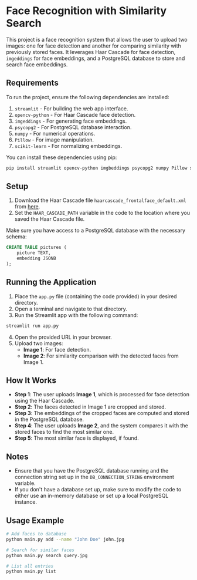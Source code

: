 
# Face Recognition with Similarity Search

This project is a face recognition system that allows the user to upload two images: one for face detection and another for comparing similarity with previously stored faces. It leverages Haar Cascade for face detection, `imgeddings` for face embeddings, and a PostgreSQL database to store and search face embeddings.

## Requirements

To run the project, ensure the following dependencies are installed:

1. `streamlit` - For building the web app interface.
2. `opencv-python` - For Haar Cascade face detection.
3. `imgeddings` - For generating face embeddings.
4. `psycopg2` - For PostgreSQL database interaction.
5. `numpy` - For numerical operations.
6. `Pillow` - For image manipulation.
7. `scikit-learn` - For normalizing embeddings.

You can install these dependencies using pip:

```bash
pip install streamlit opencv-python imgbeddings psycopg2 numpy Pillow scikit-learn
```

## Setup

1. Download the Haar Cascade file `haarcascade_frontalface_default.xml` from [here](https://github.com/opencv/opencv/tree/master/data/haarcascades).
2. Set the `HAAR_CASCADE_PATH` variable in the code to the location where you saved the Haar Cascade file.

Make sure you have access to a PostgreSQL database with the necessary schema:

```sql
CREATE TABLE pictures (
    picture TEXT,
    embedding JSONB
);
```

## Running the Application

1. Place the `app.py` file (containing the code provided) in your desired directory.
2. Open a terminal and navigate to that directory.
3. Run the Streamlit app with the following command:

```bash
streamlit run app.py
```

4. Open the provided URL in your browser.
5. Upload two images:
    - **Image 1**: For face detection.
    - **Image 2**: For similarity comparison with the detected faces from Image 1.

## How It Works

- **Step 1**: The user uploads **Image 1**, which is processed for face detection using the Haar Cascade.
- **Step 2**: The faces detected in Image 1 are cropped and stored.
- **Step 3**: The embeddings of the cropped faces are computed and stored in the PostgreSQL database.
- **Step 4**: The user uploads **Image 2**, and the system compares it with the stored faces to find the most similar one.
- **Step 5**: The most similar face is displayed, if found.

## Notes

- Ensure that you have the PostgreSQL database running and the connection string set up in the `DB_CONNECTION_STRING` environment variable.
- If you don't have a database set up, make sure to modify the code to either use an in-memory database or set up a local PostgreSQL instance.

## Usage Example
```bash
# Add faces to database
python main.py add --name "John Doe" john.jpg

# Search for similar faces
python main.py search query.jpg

# List all entries
python main.py list
